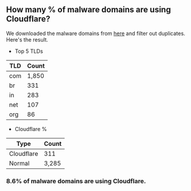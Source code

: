 ## How many % of malware domains are using Cloudflare?


We downloaded the malware domains from [here](https://urlhaus.abuse.ch) and filter out duplicates.
Here's the result.


[//]: # (start replacement)


- Top 5 TLDs

| TLD | Count |
| --- | --- |
| com | 1,850 |
| br | 331 |
| in | 283 |
| net | 107 |
| org | 86 |


- Cloudflare %

| Type | Count |
| --- | --- |
| Cloudflare | 311 |
| Normal | 3,285 |


### 8.6% of malware domains are using Cloudflare.